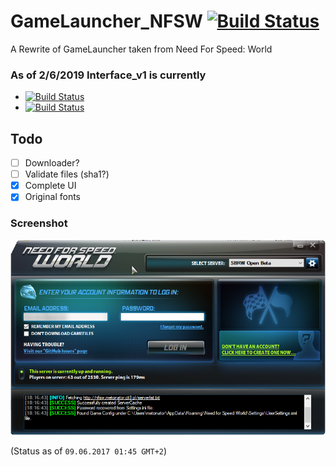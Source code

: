 # GameLauncher_NFSW [![Build Status](https://img.shields.io/badge/build-passing-brightgreen.svg?branch=master)](https://github.com/metonator/GameLauncher_NFSW/latest)
A Rewrite of GameLauncher taken from Need For Speed: World

### As of 2/6/2019 Interface_v1 is currently
- [![Build Status](https://img.shields.io/badge/build-failing-red.svg?branch=master)](https://github.com/worldunitedgg/GameLauncher_NFSW/tree/interface_v1)
- [![Build Status](https://img.shields.io/badge/Last%20Commit-Oct%2028%2C%202017-informational.svg)](https://github.com/worldunitedgg/GameLauncher_NFSW/tree/interface_v1)

## Todo
- [ ] Downloader?
- [ ] Validate files (sha1?)
- [X] Complete UI
- [X] Original fonts

### Screenshot
![](screenshot.png)

(Status as of `09.06.2017 01:45 GMT+2`)
